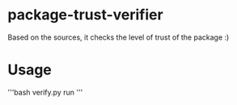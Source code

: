 # package-trust-verifier
Based on the sources, it checks the level of trust of the package :)

# Usage
'''bash
verify.py run <github-username> <password> <less than year> <less than stars> <less than watchers>
'''

